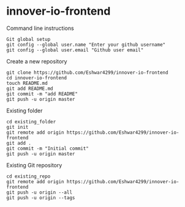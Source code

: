 # innover-io-frontend

Command line instructions
```
Git global setup
git config --global user.name "Enter your github username"
git config --global user.email "Github user email"
```

Create a new repository
```
git clone https://github.com/Eshwar4299/innover-io-frontend
cd innover-io-frontend
touch README.md
git add README.md
git commit -m "add README"
git push -u origin master
```

Existing folder
```
cd existing_folder
git init
git remote add origin https://github.com/Eshwar4299/innover-io-frontend
git add .
git commit -m "Initial commit"
git push -u origin master
```

Existing Git repository
```
cd existing_repo
git remote add origin https://github.com/Eshwar4299/innover-io-frontend
git push -u origin --all
git push -u origin --tags
```
